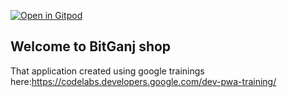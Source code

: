 [![Open in Gitpod](https://gitpod.io/button/open-in-gitpod.svg)](https://gitpod.io/#snapshot/2d670afa-4442-4fe9-bd8d-cbcae25532dd)
## Welcome to BitGanj shop 

That application created using google trainings here:https://codelabs.developers.google.com/dev-pwa-training/
